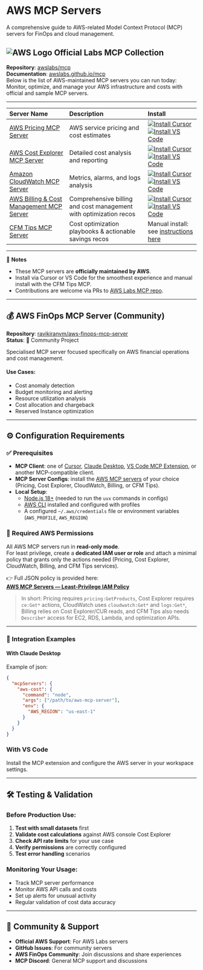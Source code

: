 # AWS MCP Servers

A comprehensive guide to AWS-related Model Context Protocol (MCP) servers for FinOps and cloud management.

## ![AWS Logo](https://www.vectorlogo.zone/logos/amazon_aws/amazon_aws-icon.svg) Official Labs MCP Collection

**Repository**: [awslabs/mcp](https://github.com/awslabs/mcp)  
**Documentation**: [awslabs.github.io/mcp](https://awslabs.github.io/mcp/)  
Below is the list of AWS-maintained MCP servers you can run today: Monitor, optimize, and manage your AWS infrastructure and costs with official and sample MCP servers.

---




| **Server Name** | **Description** | **Install** |
|:----------------|:----------------|:-------------|
| [AWS Pricing MCP Server](https://awslabs.github.io/mcp/servers/aws-pricing-mcp-server/) | AWS service pricing and cost estimates | [![Install Cursor](https://img.shields.io/badge/Install-Cursor-red?logo=cursor&logoColor=white)](https://cursor.com/en/install-mcp?name=awslabs.aws-pricing-mcp-server&config=ewogICAgImNvbW1hbmQiOiAidXZ4IGF3c2xhYnMuYXdzLXByaWNpbmctbWNwLXNlcnZlckBsYXRlc3QiLAogICAgImVudiI6IHsKICAgICAgIkZBU1RNQ1BfTE9HX0xFVkVMIjogIkVSUk9SIiwKICAgICAgIkFXU19QUk9GSUxFIjogInlvdXItYXdzLXByb2ZpbGUiLAogICAgICAiQVdTX1JFR0lPTiI6ICJ1cy1lYXN0LTEiCiAgICB9LAogICAgImRpc2FibGVkIjogZmFsc2UsCiAgICAiYXV0b0FwcHJvdmUiOiBbXQogIH0K) <br> [![Install VS Code](https://img.shields.io/badge/Install-VS%20Code-blue?logo=visualstudiocode&logoColor=white)](https://insiders.vscode.dev/redirect/mcp/install?name=AWS%20Pricing%20MCP%20Server&config=%7B%22command%22%3A%22uvx%22%2C%22args%22%3A%5B%22awslabs.aws-pricing-mcp-server%40latest%22%5D%2C%22env%22%3A%7B%22FASTMCP_LOG_LEVEL%22%3A%22ERROR%22%2C%22AWS_PROFILE%22%3A%22your-aws-profile%22%2C%22AWS_REGION%22%3A%22us-east-1%22%7D%2C%22disabled%22%3Afalse%2C%22autoApprove%22%3A%5B%5D%7D) |
| [AWS Cost Explorer MCP Server](https://awslabs.github.io/mcp/servers/aws-cost-explorer-mcp-server/) | Detailed cost analysis and reporting | [![Install Cursor](https://img.shields.io/badge/Install-Cursor-red?logo=cursor&logoColor=white)](https://cursor.com/en/install-mcp?name=awslabs.cost-explorer-mcp-server&config=eyJjb21tYW5kIjoidXZ4IGF3c2xhYnMuY29zdC1leHBsb3Jlci1tY3Atc2VydmVyQGxhdGVzdCIsImVudiI6eyJBV1NfUFJPRklMRSI6InlvdXItYXdzLXByb2ZpbGUiLCJBV1NfUkVHSU9OIjoidXMtZWFzdC0xIiwiRkFTVE1DUF9MT0dfTEVWRUwiOiJFUlJPUiJ9LCJkaXNhYmxlZCI6ZmFsc2UsImF1dG9BcHByb3ZlIjpbXX0%3D) <br> [![Install VS Code](https://img.shields.io/badge/Install-VS%20Code-blue?logo=visualstudiocode&logoColor=white)](https://insiders.vscode.dev/redirect/mcp/install?name=Cost%20Explorer%20MCP%20Server&config=%7B%22command%22%3A%22uvx%22%2C%22args%22%3A%5B%22awslabs.cost-explorer-mcp-server%40latest%22%5D%2C%22env%22%3A%7B%22AWS_PROFILE%22%3A%22your-aws-profile%22%2C%22AWS_REGION%22%3A%22us-east-1%22%2C%22FASTMCP_LOG_LEVEL%22%3A%22ERROR%22%7D%2C%22disabled%22%3Afalse%2C%22autoApprove%22%3A%5B%5D%7D) |
| [Amazon CloudWatch MCP Server](https://awslabs.github.io/mcp/servers/aws-cloudwatch-mcp-server/) | Metrics, alarms, and logs analysis | [![Install Cursor](https://img.shields.io/badge/Install-Cursor-red?logo=cursor&logoColor=white)](https://cursor.com/en/install-mcp?name=awslabs.cloudwatch-mcp-server&config=ewogICAgImF1dG9BcHByb3ZlIjogW10sCiAgICAiZGlzYWJsZWQiOiBmYWxzZSwKICAgICJjb21tYW5kIjogInV2eCBhd3NsYWJzLmNsb3Vkd2F0Y2gtbWNwLXNlcnZlckBsYXRlc3QiLAogICAgImVudiI6IHsKICAgICAgIkFXU19QUk9GSUxFIjogIltUaGUgQVdTIFByb2ZpbGUgTmFtZSB0byB1c2UgZm9yIEFXUyBhY2Nlc3NdIiwKICAgICAgIkZBU1RNQ1BfTE9HX0xFVkVMIjogIkVSUk9SIgogICAgfSwKICAgICJ0cmFuc3BvcnRUeXBlIjogInN0ZGlvIgp9) <br> [![Install VS Code](https://img.shields.io/badge/Install-VS%20Code-blue?logo=visualstudiocode&logoColor=white)](https://insiders.vscode.dev/redirect/mcp/install?name=CloudWatch%20MCP%20Server&config=%7B%22autoApprove%22%3A%5B%5D%2C%22disabled%22%3Afalse%2C%22command%22%3A%22uvx%22%2C%22args%22%3A%5B%22awslabs.cloudwatch-mcp-server%40latest%22%5D%2C%22env%22%3A%7B%22AWS_PROFILE%22%3A%22%5BThe%20AWS%20Profile%20Name%20to%20use%20for%20AWS%20access%5D%22%2C%22FASTMCP_LOG_LEVEL%22%3A%22ERROR%22%7D%2C%22transportType%22%3A%22stdio%22%7D) |
| [AWS Billing & Cost Management MCP Server](https://awslabs.github.io/mcp/servers/aws-billing-mcp-server/) | Comprehensive billing and cost management with optimization recos | [![Install Cursor](https://img.shields.io/badge/Install-Cursor-red?logo=cursor&logoColor=white)](https://cursor.com/en/install-mcp?name=awslabs.billing-cost-management-mcp-server&config=ewogICAgImNvbW1hbmQiOiAidXZ4IGF3c2xhYnMuYmlsbGluZy1jb3N0LW1hbmFnZW1lbnQtbWNwLXNlcnZlckBsYXRlc3QiLAogICAgImVudiI6IHsKICAgICAgIkZBU1RNQ1BfTE9HX0xFVkVMIjogIkVSUk9SIiwKICAgICAgIkFXU19QUk9GSUxFIjogInlvdXItYXdzLXByb2ZpbGUiLAogICAgICAiQVdTX1JFR0lPTiI6ICJ1cy1lYXN0LTEiCiAgICB9LAogICAgImRpc2FibGVkIjogZmFsc2UsCiAgICAiYXV0b0FwcHJvdmUiOiBbXQogIH0K) <br> [![Install VS Code](https://img.shields.io/badge/Install-VS%20Code-blue?logo=visualstudiocode&logoColor=white)](https://insiders.vscode.dev/redirect/mcp/install?name=AWS%20Billing%20and%20Cost%20Management%20MCP%20Server&config=%7B%22command%22%3A%22uvx%22%2C%22args%22%3A%5B%22awslabs.billing-cost-management-mcp-server%40latest%22%5D%2C%22env%22%3A%7B%22FASTMCP_LOG_LEVEL%22%3A%22ERROR%22%2C%22AWS_PROFILE%22%3A%22your-aws-profile%22%2C%22AWS_REGION%22%3A%22us-east-1%22%7D%2C%22disabled%22%3Afalse%2C%22autoApprove%22%3A%5B%5D%7D) |
| [CFM Tips MCP Server](https://github.com/aws-samples/sample-cfm-tips-mcp) | Cost optimization playbooks & actionable savings recos | Manual install: see [instructions here](https://github.com/aws-samples/sample-cfm-tips-mcp#installation) |

---

📝 **Notes**
- These MCP servers are **officially maintained by AWS**.  
- Install via Cursor or VS Code for the smoothest experience and manual install with the CFM Tips MCP.  
- Contributions are welcome via PRs to [AWS Labs MCP repo](https://github.com/awslabs/mcp). 
---

## 💰 AWS FinOps MCP Server (Community)

**Repository**: [ravikiranvm/aws-finops-mcp-server](https://github.com/ravikiranvm/aws-finops-mcp-server)  
**Status**: 🧪 Community Project

Specialised MCP server focused specifically on AWS financial operations and cost management.


#### Use Cases:
- Cost anomaly detection
- Budget monitoring and alerting
- Resource utilization analysis
- Cost allocation and chargeback
- Reserved Instance optimization

---

## ⚙️ Configuration Requirements

### ✅ Prerequisites
- **MCP Client**: one of [Cursor](https://cursor.com), [Claude Desktop](https://modelcontextprotocol.io/clients/claude), [VS Code MCP Extension](https://marketplace.visualstudio.com/items?itemName=aws), or another MCP-compatible client.  
- **MCP Server Configs**: install the [AWS MCP servers](#-aws-mcp-servers) of your choice (Pricing, Cost Explorer, CloudWatch, Billing, or CFM Tips).  
- **Local Setup**:
  - [Node.js 18+](https://nodejs.org) (needed to run the `uvx` commands in configs)  
  - [AWS CLI](https://docs.aws.amazon.com/cli/latest/userguide/getting-started-install.html) installed and configured with profiles  
  - A configured `~/.aws/credentials` file or environment variables (`AWS_PROFILE`, `AWS_REGION`)  

### 🔐 Required AWS Permissions
All AWS MCP servers run in **read-only mode**.  
For least privilege, create a **dedicated IAM user or role** and attach a minimal policy that grants only the actions needed (Pricing, Cost Explorer, CloudWatch, Billing, and CFM Tips services).  

👉 Full JSON policy is provided here:  
[**AWS MCP Servers — Least-Privilege IAM Policy**](../tooling-governance/security-privileges-aws.md)  

> In short: Pricing requires `pricing:GetProducts`, Cost Explorer requires `ce:Get*` actions, CloudWatch uses `cloudwatch:Get*` and `logs:Get*`, Billing relies on Cost Explorer/CUR reads, and CFM Tips also needs `Describe*` access for EC2, RDS, Lambda, and optimization APIs.

---



### 🔧 Integration Examples

#### With Claude Desktop
Example of json: 

```json
{
  "mcpServers": {
    "aws-cost": {
      "command": "node",
      "args": ["/path/to/aws-mcp-server"],
      "env": {
        "AWS_REGION": "us-east-1"
      }
    }
  }
}
```

### With VS Code
Install the MCP extension and configure the AWS server in your workspace settings.

---



## 🛠️ Testing & Validation

### Before Production Use:
1. **Test with small datasets** first
2. **Validate cost calculations** against AWS console Cost Explorer
3. **Check API rate limits** for your use case
4. **Verify permissions** are correctly configured
5. **Test error handling** scenarios

### Monitoring Your Usage:
- Track MCP server performance
- Monitor AWS API calls and costs
- Set up alerts for unusual activity
- Regular validation of cost data accuracy

---



## 🤝 Community & Support

- **Official AWS Support**: For AWS Labs servers
- **GitHub Issues**: For community servers
- **AWS FinOps Community**: Join discussions and share experiences
- **MCP Discord**: General MCP support and discussions


